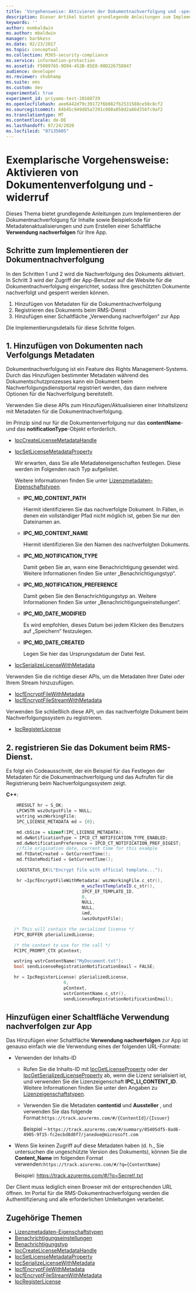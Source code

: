 ```yaml
---
title: 'Vorgehensweise: Aktivieren der Dokumentnachverfolgung und -sperrung | Azure RMS'
description: Dieser Artikel bietet grundlegende Anleitungen zum Implementieren der Dokumentnachverfolgung für Inhalte sowie Beispielcode für Metadatenaktualisierungen und zum Erstellen einer Schaltfläche „Verwendung nachverfolgen“ für Ihre App.
keywords: ''
author: msmbaldwin
ms.author: mbaldwin
manager: barbkess
ms.date: 02/23/2017
ms.topic: conceptual
ms.collection: M365-security-compliance
ms.service: information-protection
ms.assetid: F5089765-9D94-452B-85E0-00D22675D847
audience: developer
ms.reviewer: shubhamp
ms.suite: ems
ms.custom: dev
experimental: true
experiment_id: priyamo-test-20160729
ms.openlocfilehash: aee6442d79c39172f6b082fb2531588ce50c8cf2
ms.sourcegitcommit: 84b45c949d85a7291c088a050d2a66d356fc9af2
ms.translationtype: MT
ms.contentlocale: de-DE
ms.lasthandoff: 07/24/2020
ms.locfileid: "87135605"
---
```

# <a name="how-to-enable-document-tracking-and-revocation"></a>Exemplarische Vorgehensweise: Aktivieren von Dokumentenverfolgung und -widerruf

Dieses Thema bietet grundlegende Anleitungen zum Implementieren der Dokumentnachverfolgung für Inhalte sowie Beispielcode für Metadatenaktualisierungen und zum Erstellen einer Schaltfläche **Verwendung nachverfolgen** für Ihre App.

## <a name="steps-to-implement-document-tracking"></a>Schritte zum Implementieren der Dokumentnachverfolgung

In den Schritten 1 und 2 wird die Nachverfolgung des Dokuments aktiviert. In Schritt 3 wird der Zugriff der App-Benutzer auf die Website für die Dokumentnachverfolgung eingerichtet, sodass Ihre geschützten Dokumente nachverfolgt und gesperrt werden können.

1. Hinzufügen von Metadaten für die Dokumentnachverfolgung
2. Registrieren des Dokuments beim RMS-Dienst
3. Hinzufügen einer Schaltfläche „Verwendung nachverfolgen“ zur App

Die Implementierungsdetails für diese Schritte folgen.

## <a name="1-add-document-tracking-metadata"></a>1. Hinzufügen von Dokumenten nach Verfolgungs Metadaten

Dokumentnachverfolgung ist ein Feature des Rights Management-Systems. Durch das Hinzufügen bestimmter Metadaten während des Dokumentschutzprozesses kann ein Dokument beim Nachverfolgungsdienstportal registriert werden, das dann mehrere Optionen für die Nachverfolgung bereitstellt.

Verwenden Sie diese APIs zum Hinzufügen/Aktualisieren einer Inhaltslizenz mit Metadaten für die Dokumentnachverfolgung.


Im Prinzip sind nur für die Dokumentenverfolgung nur das **contentName**- und das **notificationType**-Objekt erforderlich.


- [IpcCreateLicenseMetadataHandle](https://msdn.microsoft.com/library/dn974050.aspx)
- [IpcSetLicenseMetadataProperty](https://msdn.microsoft.com/library/dn974059.aspx)

  Wir erwarten, dass Sie alle Metadateneigenschaften festlegen. Diese werden im Folgenden nach Typ aufgelistet.

  Weitere Informationen finden Sie unter [Lizenzmetadaten-Eigenschaftstypen](https://msdn.microsoft.com/library/dn974062.aspx).

  - **IPC_MD_CONTENT_PATH**

    Hiermit identifizieren Sie das nachverfolgte Dokument. In Fällen, in denen ein vollständiger Pfad nicht möglich ist, geben Sie nur den Dateinamen an.

  - **IPC_MD_CONTENT_NAME**

    Hiermit identifizieren Sie den Namen des nachverfolgten Dokuments.

  - **IPC_MD_NOTIFICATION_TYPE**

    Damit geben Sie an, wann eine Benachrichtigung gesendet wird. Weitere Informationen finden Sie unter „Benachrichtigungstyp“.

  - **IPC_MD_NOTIFICATION_PREFERENCE**

    Damit geben Sie den Benachrichtigungstyp an. Weitere Informationen finden Sie unter „Benachrichtigungseinstellungen“.

  - **IPC_MD_DATE_MODIFIED**

    Es wird empfohlen, dieses Datum bei jedem Klicken des Benutzers auf „Speichern“ festzulegen.

  - **IPC_MD_DATE_CREATED**

    Legen Sie hier das Ursprungsdatum der Datei fest.

- [IpcSerializeLicenseWithMetadata](https://msdn.microsoft.com/library/dn974058.aspx)

Verwenden Sie die richtige dieser APIs, um die Metadaten Ihrer Datei oder Ihrem Stream hinzuzufügen.

- [IpcfEncryptFileWithMetadata](https://msdn.microsoft.com/library/dn974052.aspx)
- [IpcfEncryptFileStreamWithMetadata](https://msdn.microsoft.com/library/dn974051.aspx)

Verwenden Sie schließlich diese API, um das nachverfolgte Dokument beim Nachverfolgungssystem zu registrieren.

- [IpcRegisterLicense](https://msdn.microsoft.com/library/dn974057.aspx)


## <a name="2-register-the-document-with-the-rms-service"></a>2. registrieren Sie das Dokument beim RMS-Dienst.

Es folgt ein Codeausschnitt, der ein Beispiel für das Festlegen der Metadaten für die Dokumentnachverfolgung und das Aufrufen für die Registrierung beim Nachverfolgungssystem zeigt.

**C++**:

  ```cpp
      HRESULT hr = S_OK;
      LPCWSTR wszOutputFile = NULL;
      wstring wszWorkingFile;
      IPC_LICENSE_METADATA md = {0};

      md.cbSize = sizeof(IPC_LICENSE_METADATA);
      md.dwNotificationType = IPCD_CT_NOTIFICATION_TYPE_ENABLED;
      md.dwNotificationPreference = IPCD_CT_NOTIFICATION_PREF_DIGEST;
      //file origination date, current time for this example
      md.ftDateCreated = GetCurrentTime();
      md.ftDateModified = GetCurrentTime();

      LOGSTATUS_EX(L"Encrypt file with official template...");

      hr =IpcfEncryptFileWithMetadata( wszWorkingFile.c_str(),
                               m_wszTestTemplateID.c_str(),
                               IPCF_EF_TEMPLATE_ID,
                               0,
                               NULL,
                               NULL,
                               &md,
                               &wszOutputFile);

     /* This will contain the serialized license */
     PIPC_BUFFER pSerializedLicense;

     /* the context to use for the call */
     PCIPC_PROMPT_CTX pContext;

     wstring wstrContentName("MyDocument.txt");
     bool sendLicenseRegistrationNotificationEmail = FALSE;

     hr = IpcRegisterLicense( pSerializedLicense,
                        0,
                        pContext,
                        wstrContentName.c_str(),
                        sendLicenseRegistrationNotificationEmail);
  ```

## <a name="add-a-track-usage-button-to-your-app"></a>Hinzufügen einer Schaltfläche **Verwendung nachverfolgen** zur App

Das Hinzufügen einer Schaltfläche **Verwendung nachverfolgen** zur App ist genauso einfach wie die Verwendung eines der folgenden URL-Formate:

- Verwenden der Inhalts-ID
  - Rufen Sie die Inhalts-ID mit [IpcGetLicenseProperty](https://msdn.microsoft.com/library/hh535265.aspx) oder der [IpcGetSerializedLicenseProperty](https://msdn.microsoft.com/library/hh995038.aspx) ab, wenn die Lizenz serialisiert ist, und verwenden Sie die Lizenzeigenschaft **IPC_LI_CONTENT_ID**. Weitere Informationen finden Sie unter den Angaben zu [Lizenzeigenschaftstypen](https://msdn.microsoft.com/library/hh535287.aspx).
  - Verwenden Sie die Metadaten **contentid** und **Aussteller** , und verwenden Sie das folgende Format:`https://track.azurerms.com/#/{ContentId}/{Issuer}`

    Beispiel – `https://track.azurerms.com/#/summary/05405df5-8ad6-4905-9f15-fc2ecbd8d0f7/janedoe@microsoft.com`

- Wenn Sie keinen Zugriff auf diese Metadaten haben (d. h., Sie untersuchen die ungeschützte Version des Dokuments), können Sie die **Content_Name** im folgenden Format verwenden:`https://track.azurerms.com/#/?q={ContentName}`

  Beispiel: https://track.azurerms.com/#/?q=Secret!.txt

Der Client muss lediglich einen Browser mit der entsprechenden URL öffnen. Im Portal für die RMS-Dokumentnachverfolgung werden die Authentifizierung und alle erforderlichen Umleitungen verarbeitet.

## <a name="related-topics"></a>Zugehörige Themen

* [Lizenzmetadaten-Eigenschaftstypen](https://msdn.microsoft.com/library/dn974062.aspx)
* [Benachrichtigungseinstellungen](https://msdn.microsoft.com/library/dn974063.aspx)
* [Benachrichtigungstyp](https://msdn.microsoft.com/library/dn974064.aspx)
* [IpcCreateLicenseMetadataHandle](https://msdn.microsoft.com/library/dn974050.aspx)
* [IpcSetLicenseMetadataProperty](https://msdn.microsoft.com/library/dn974059.aspx)
* [IpcSerializeLicenseWithMetadata](https://msdn.microsoft.com/library/dn974058.aspx)
* [IpcfEncryptFileWithMetadata](https://msdn.microsoft.com/library/dn974052.aspx)
* [IpcfEncryptFileStreamWithMetadata](https://msdn.microsoft.com/library/dn974051.aspx)
* [IpcRegisterLicense](https://msdn.microsoft.com/library/dn974057.aspx)

